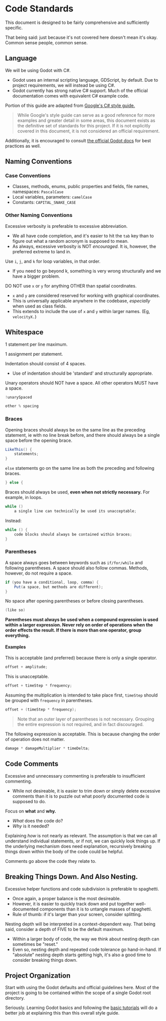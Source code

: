 # Code Standards

This document is designed to be fairly comprehensive and sufficiently specific.

That being said: just because it's not covered here doesn't mean it's okay. Common sense people, common sense.

## Language

We will be using Godot with C#.

- Godot uses an internal scripting language, GDScript, by default. Due to project requirements, we will instead be using C#.
- Godot currently has strong native C# support. Much of the official documentation comes with equivalent C# example code.

Portion of this guide are adapted from [Google's C# style guide.](https://google.github.io/styleguide/csharp-style.html)

> While Google's style guide can serve as a good reference for more examples and greater detail in some areas, this document exists as the definitive set of standards for this project. If it is not explicitly covered in this document, it is not considered an official requirement.

Additionally, it is encouraged to consult [the official Godot docs](https://docs.godotengine.org/en/stable/index.html) for best practices as well.

## Naming Conventions

### Case Conventions

- Classes, methods, enums, public properties and fields, file names, namespaces: `PascalCase`
- Local variables, parameters: `camelCase`
- Constants: `CAPITAL_SNAKE_CASE`

### Other Naming Conventions

Excessive verbosity is preferable to excessive abbreviation.

- We all have code completion, and it's easier to hit the `tab` key than to figure out what a random acronym is supposed to mean.
- As always, excessive verbosity is NOT *encouraged.* It is, however, the preferred extreme to land in.

Use `i`, `j`, and `k` for loop variables, in that order.

- If you need to go beyond k, something is very wrong structurally and we have a bigger problem.

DO NOT use `x` or `y` for anything OTHER than spatial coordinates.

- `x` and `y` are considered reserved for working with graphical coordinates.
- This is universally applicable anywhere in the codebase, *especially* when used as class fields.
- This extends to include the use of `x` and `y` within larger names. (Eg, `velocityX.`)

## Whitespace

1 statement per line maximum.

1 assignment per statement.

Indentation should consist of 4 spaces.

- Use of indentation should be 'standard' and structurally appropriate.

Unary operators should NOT have a space. All other operators MUST have a space.

```C#
!unarySpaced

other % spacing
```

### Braces

Opening braces should always be on the same line as the preceding statement, ie with no line break before, and there should always be a single space before the opening brace.

```C#
LikeThis() {
    statements;
}
```

`else` statements go on the same line as both the preceding and following braces.

```C#
} else {
```

Braces should always be used, **even when not strictly necessary.** For example, in loops.

```C#
while ()
    a single line can technically be used its unacceptable;
```

Instead:

```C#
while () {
    code blocks should always be contained within braces;
}
```

### Parentheses

A space always goes between keywords such as `if/for/while` and following parentheses. A space should also follow commas. Methods, however, do not require a space.

```C#
if (you have a conditional, loop, comma) {
    Put(a space, but methods are different);
}
```

No space after opening parentheses or before closing parentheses.

```C#
(like so)
```

**Parentheses must always be used when a compound expression is used within a larger expression. Never rely on order of operations when the order effects the result. If there is more than one operator, group everything.** 

#### Examples

This is acceptable (and preferred) because there is only a single operator.

```C#
offset + amplitude;
```

This is unacceptable.

```C#
offset + timeStep * frequency;
```

Assuming the multiplication is intended to take place first, `timeStep` should be grouped with `frequency` in parentheses.

```C#
offset + (timeStep * frequency);
```

> Note that an outer layer of parentheses is not necessary. Grouping the entire expression is not required, and in fact discouraged.

The following expression is acceptable. This is because changing the order of operation does not matter.

```C#
damage * damageMultiplier * timeDelta;
```

## Code Comments

Excessive and unnecessary commenting is preferable to insufficient commenting.

- While not desireable, it is easier to trim down or simply delete excessive comments than it is to puzzle out what poorly documented code is supposed to do.

Focus on **what** and **why.**

- *What* does the code do?
- *Why* is it needed?

Explaining *how* is not nearly as relevant. The assumption is that we can all understand individual statements, or if not, we can quickly look things up. If the underlying mechanism does need explanation, recursively breaking things down within the body of the code could be helpful.

Comments go above the code they relate to.

## Breaking Things Down. And Also Nesting.

Excessive helper functions and code subdivision is preferable to spaghetti.

- Once again, a proper balance is the most desireable.
- However, it is easier to quickly track down and put together well-documented components than it is to untangle masses of spaghetti.
- Rule of thumb: if it's larger than your screen, consider splitting.

Nesting depth will be interpreted in a context-dependent way. That being said, consider a depth of FIVE to be the default maximum.

- Within a larger body of code, the way we think about nesting depth can sometimes be "reset."
- Even so, nesting depth and repeated code tolerance go hand-in-hand. If "absolute" nesting depth starts getting high, it's also a good time to consider breaking things down.

## Project Organization

Start with using the Godot defaults and official guidelines here. Most of the project is going to be contained within the scope of a single Godot root directory.

Seriously. Learning Godot basics and following the [basic tutorials](https://docs.godotengine.org/en/stable/getting_started/first_2d_game/index.html) will do a better job at explaining this than this overall style guide.
